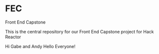 # FEC
Front End Capstone

This is the central repository for our Front End Capstone project for Hack Reactor


Hi Gabe and Andy
 Hello Everyone!
